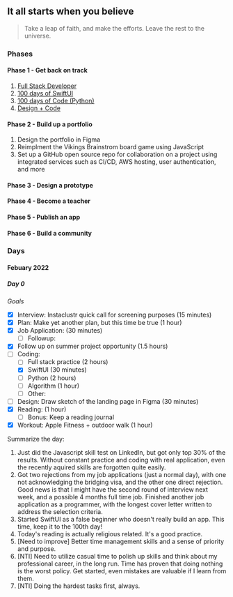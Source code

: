 ## It all starts when you believe

> Take a leap of faith, and make the efforts. Leave the rest to the universe.

### Phases

#### Phase 1 - Get back on track

1. [Full Stack Developer](https://www.fullstackopen.com/en/)
2. [100 days of SwiftUI](https://www.hackingwithswift.com/100/swiftui)
3. [100 days of Code (Python)](https://www.udemy.com/course/100-days-of-code/)
4. [Design + Code](https://www.designcode.io/)

#### Phase 2 - Build up a portfolio

1. Design the portfolio in Figma
2. Reimplment the Vikings Brainstrom board game using JavaScript
3. Set up a GitHub open source repo for collaboration on a project using integrated services such as CI/CD, AWS hosting, user authentication, and more

#### Phase 3 - Design a prototype

#### Phase 4 - Become a teacher

#### Phase 5 - Publish an app

#### Phase 6 - Build a community

### Days

#### Febuary 2022

##### Day 0

_Goals_

- [x] Interview: Instaclustr quick call for screening purposes (15 minutes)
- [x] Plan: Make yet another plan, but this time be true (1 hour)
- [x] Job Application: (30 minutes)
  - [ ] Followup:
- [x] Follow up on summer project opportunity (1.5 hours)
- [ ] Coding:
  - [ ] Full stack practice (2 hours)
  - [x] SwiftUI (30 minutes)
  - [ ] Python (2 hours)
  - [ ] Algorithm (1 hour)
  - [ ] Other:
- [ ] Design: Draw sketch of the landing page in Figma (30 minutes)
- [x] Reading: (1 hour)
  - [ ] Bonus: Keep a reading journal
- [x] Workout: Apple Fitness + outdoor walk (1 hour)

Summarize the day:

1. Just did the Javascript skill test on LinkedIn, but got only top 30% of the results. Without constant practice and coding with real application, even the recently aquired skills are forgotten quite easily.
2. Got two rejections from my job applications (just a normal day), with one not acknowledging the bridging visa, and the other one direct rejection. Good news is that I might have the second round of interview next week, and a possible 4 months full time job. Finished another job application as a programmer, with the longest cover letter written to address the selection criteria.
3. Started SwiftUI as a false beginner who doesn't really build an app. This time, keep it to the 100th day!
4. Today's reading is actually religious related. It's a good practice.
5. [Need to improve] Better time management skills and a sense of priority and purpose.
6. [NTI] Need to utilize casual time to polish up skills and think about my professional career, in the long run. Time has proven that doing nothing is the worst policy. Get started, even mistakes are valuable if I learn from them.
7. [NTI] Doing the hardest tasks first, always.
